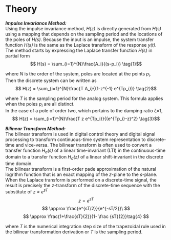 # Theory

<b><i>Impulse Invariance Method:</i></b> <br>
Using the impulse invariance method, <i>H(z)</i> is directly generated from <i>H(s)</i> using a mapping that depends on the sampling period and the locations of the poles of <i>H(s)</i>. 
Because the input is an impulse, the system transfer function <i>H(s)</i> is the same as the Laplace transform of the response <i>y(t)</i>.<br>
The method starts by expressing the Laplace transfer function <i>H(s)</i> in partial form
$$ H(s) = \sum_{i=1}^{N}\frac{A_i}{(s-p_i)} \tag{1}$$

where <i> N </i> is the order of the system, poles are located at the points <i>p<sub>i</sub></i>.<br>
Then the discrete system can be written as
$$ H(z) = \sum_{i=1}^{N}\frac{T A_i}{(1-z^{-1} e^{Tp_i})} \tag{2}$$

where <i>T</i> is the sampling period for the analog system. This formula applies when the poles <i>p<sub>i</sub></i> are all distinct.<br>
In the case of a pole of order two, which pertains to the damping ratio &zeta;=1,
$$ H(z) = \sum_{i=1}^{N}\frac{T z e^{Tp_i}}{(e^{Tp_i}-z)^2} \tag{3}$$


<b><i>Bilinear Transform Method:</i></b> <br>
The bilinear transform is used in digital control theory and digital signal processing to transform continuous-time system representation to discrete-time and vice-versa. 
The bilinear transform is often used to convert a transfer function <i>H<sub>a</sub>(s)</i> of a linear time-invariant (LTI) in the continuous-time domain to 
a transfer function <i>H<sub>d</sub>(z)</i> of a linear shift-invariant in the discrete time domain. <br>
The bilinear transform is a first-order pade approximation of the natural logrithm function that is an exact mapping of the <i>z</i>-plane to the <i>s</i>-plane. When the Laplace transform is performed on a discrete-time signal, 
the result is precisely the <i>z</i>-transform of the discrete-time sequence with the substitute of <i>z = e<sup>sT</sup></i>
$$ z = e^{sT} $$
$$ \approx \frac{e^{sT/2}}{e^{-sT/2}}\ $$
$$ \approx \frac{1+\frac{sT}{2}}{1- \frac {sT}{2}}\tag{4} $$

where <i>T</i> is the numerical integration step size of the trapezoidal rule used in the bilinear transformation derivation 
or <i>T</i> is the sampling period.
				                   



<script id="MathJax-script" async src="https://cdn.jsdelivr.net/npm/mathjax@3/es5/tex-mml-chtml.js"></script>